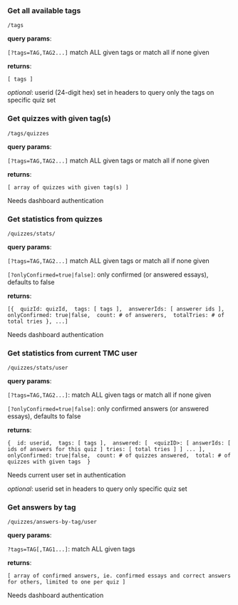 ### Get all available tags
`/tags`

**query params**:

`[?tags=TAG,TAG2...]` match ALL given tags or match all if none given

**returns**:

`[ tags ]` 

*optional*: userid (24-digit hex) set in headers to query only the tags on specific quiz set

### Get quizzes with given tag(s)
`/tags/quizzes`

**query params**:

`[?tags=TAG,TAG2...]` match ALL given tags or match all if none given

**returns**:

`[ array of quizzes with given tag(s) ]`

Needs dashboard authentication

### Get statistics from quizzes
`/quizzes/stats/`

**query params**:

`[?tags=TAG,TAG2...]` match ALL given tags or match all if none given

`[?onlyConfirmed=true|false]`: only confirmed (or answered essays), defaults to false

**returns**:

`[{ 
	quizId: quizId, 
	tags: [ tags ], 
	answererIds: [ answerer ids ], 
	onlyConfirmed: true|false, 
	count: # of answerers, 
	totalTries: # of total tries
 }, ...]`

Needs dashboard authentication

### Get statistics from current TMC user
`/quizzes/stats/user`

**query params**:

`[?tags=TAG,TAG2...]`: match ALL given tags or match all if none given

`[?onlyConfirmed=true|false]`: only confirmed answers (or answered essays), defaults to false

**returns**:

`{ 
	id: userid, 
	tags: [ tags ], 
	answered: [ 
		<quizID>: [
			answerIds: [ ids of answers for this quiz ]
			tries: [ total tries ]
			  ]
		...
	], 
	onlyConfirmed: true|false, 
	count: # of quizzes answered, 
	total: # of quizzes with given tags 
}` 

Needs current user set in authentication

*optional*: userid set in headers to query only specific quiz set

### Get answers by tag
`/quizzes/answers-by-tag/user`

**query params**: 

`?tags=TAG[,TAG1...]`: match ALL given tags

**returns**:

`[ array of confirmed answers, ie. confirmed essays and correct answers for others, limited to one per quiz ]`

Needs dashboard authentication
